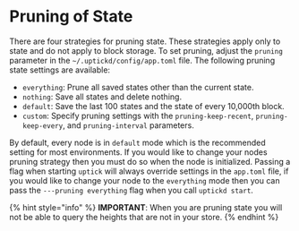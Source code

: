 # Pruning of State

There are four strategies for pruning state. These strategies apply only to state and do not apply to block storage. To set pruning, adjust the `pruning` parameter in the `~/.uptickd/config/app.toml` file. The following pruning state settings are available:

* `everything`: Prune all saved states other than the current state.
* `nothing`: Save all states and delete nothing.
* `default`: Save the last 100 states and the state of every 10,000th block.
* `custom`: Specify pruning settings with the `pruning-keep-recent`, `pruning-keep-every`, and `pruning-interval` parameters.

By default, every node is in `default` mode which is the recommended setting for most environments. If you would like to change your nodes pruning strategy then you must do so when the node is initialized. Passing a flag when starting `uptick` will always override settings in the `app.toml` file, if you would like to change your node to the `everything` mode then you can pass the `---pruning everything` flag when you call `uptickd start`.

{% hint style="info" %}
**IMPORTANT**: When you are pruning state you will not be able to query the heights that are not in your store.
{% endhint %}
